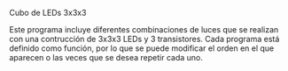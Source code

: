 Cubo de LEDs 3x3x3

Este programa incluye diferentes combinaciones de luces que se realizan con una contrucción de 3x3x3 LEDs y 3 transistores. Cada programa está definido como función, por lo que se puede modificar el orden en el que aparecen o las veces que se desea repetir cada uno. 
